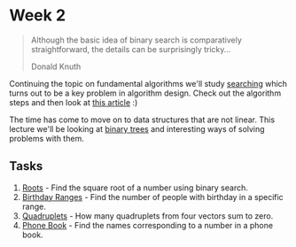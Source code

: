 # Week 2

> Although the basic idea of binary search is comparatively straightforward,
> the details can be surprisingly tricky…
>
> Donald Knuth

Continuing the topic on fundamental algorithms we'll study [searching](materials/searching.md)
which turns out to be a key problem in algorithm design. Check out the algorithm steps and
then look at [this article](http://googleresearch.blogspot.com/2006/06/extra-extra-read-all-about-it-nearly.html) :)

The time has come to move on to data structures that are not linear. This lecture we'll
be looking at [binary trees](materials/binary_trees.md) and interesting ways of solving
problems with them.

## Tasks

1. [Roots](1-Roots/README.md) - Find the square root of a number using binary search.
1. [Birthday Ranges](2-Birthday-Ranges/README.md) - Find the number of people
with birthday in a specific range.
1. [Quadruplets](3-Quadruplets/README.md) - How many quadruplets from four
vectors sum to zero.
1. [Phone Book](4-Phone-Book/README.md) - Find the names corresponding to a number in
a phone book.
